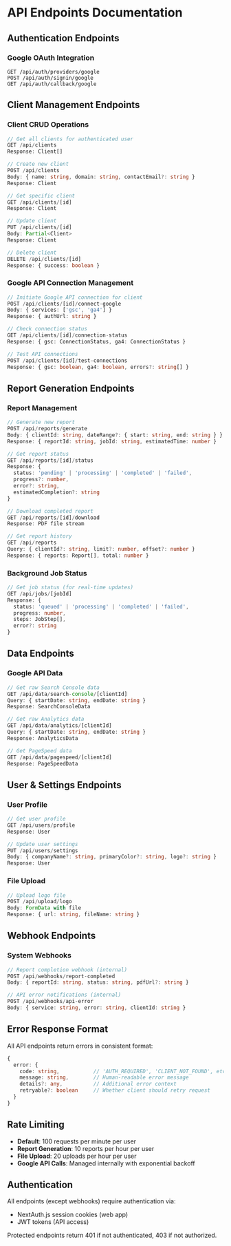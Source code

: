 # API Endpoints Documentation

## Authentication Endpoints

### Google OAuth Integration
```
GET /api/auth/providers/google
POST /api/auth/signin/google
GET /api/auth/callback/google
```

## Client Management Endpoints

### Client CRUD Operations
```typescript
// Get all clients for authenticated user
GET /api/clients
Response: Client[]

// Create new client
POST /api/clients
Body: { name: string, domain: string, contactEmail?: string }
Response: Client

// Get specific client
GET /api/clients/[id]
Response: Client

// Update client
PUT /api/clients/[id]
Body: Partial<Client>
Response: Client

// Delete client
DELETE /api/clients/[id]
Response: { success: boolean }
```

### Google API Connection Management
```typescript
// Initiate Google API connection for client
POST /api/clients/[id]/connect-google
Body: { services: ['gsc', 'ga4'] }
Response: { authUrl: string }

// Check connection status
GET /api/clients/[id]/connection-status
Response: { gsc: ConnectionStatus, ga4: ConnectionStatus }

// Test API connections
POST /api/clients/[id]/test-connections
Response: { gsc: boolean, ga4: boolean, errors?: string[] }
```

## Report Generation Endpoints

### Report Management
```typescript
// Generate new report
POST /api/reports/generate
Body: { clientId: string, dateRange?: { start: string, end: string } }
Response: { reportId: string, jobId: string, estimatedTime: number }

// Get report status
GET /api/reports/[id]/status
Response: { 
  status: 'pending' | 'processing' | 'completed' | 'failed',
  progress?: number,
  error?: string,
  estimatedCompletion?: string
}

// Download completed report
GET /api/reports/[id]/download
Response: PDF file stream

// Get report history
GET /api/reports
Query: { clientId?: string, limit?: number, offset?: number }
Response: { reports: Report[], total: number }
```

### Background Job Status
```typescript
// Get job status (for real-time updates)
GET /api/jobs/[jobId]
Response: {
  status: 'queued' | 'processing' | 'completed' | 'failed',
  progress: number,
  steps: JobStep[],
  error?: string
}
```

## Data Endpoints

### Google API Data
```typescript
// Get raw Search Console data
GET /api/data/search-console/[clientId]
Query: { startDate: string, endDate: string }
Response: SearchConsoleData

// Get raw Analytics data
GET /api/data/analytics/[clientId]
Query: { startDate: string, endDate: string }
Response: AnalyticsData

// Get PageSpeed data
GET /api/data/pagespeed/[clientId]
Response: PageSpeedData
```

## User & Settings Endpoints

### User Profile
```typescript
// Get user profile
GET /api/users/profile
Response: User

// Update user settings
PUT /api/users/settings
Body: { companyName?: string, primaryColor?: string, logo?: string }
Response: User
```

### File Upload
```typescript
// Upload logo file
POST /api/upload/logo
Body: FormData with file
Response: { url: string, fileName: string }
```

## Webhook Endpoints

### System Webhooks
```typescript
// Report completion webhook (internal)
POST /api/webhooks/report-completed
Body: { reportId: string, status: string, pdfUrl?: string }

// API error notifications (internal)
POST /api/webhooks/api-error
Body: { service: string, error: string, clientId: string }
```

## Error Response Format

All API endpoints return errors in consistent format:
```typescript
{
  error: {
    code: string,           // 'AUTH_REQUIRED', 'CLIENT_NOT_FOUND', etc.
    message: string,        // Human-readable error message
    details?: any,          // Additional error context
    retryable?: boolean     // Whether client should retry request
  }
}
```

## Rate Limiting

- **Default**: 100 requests per minute per user
- **Report Generation**: 10 reports per hour per user
- **File Upload**: 20 uploads per hour per user
- **Google API Calls**: Managed internally with exponential backoff

## Authentication

All endpoints (except webhooks) require authentication via:
- NextAuth.js session cookies (web app)
- JWT tokens (API access)

Protected endpoints return 401 if not authenticated, 403 if not authorized.